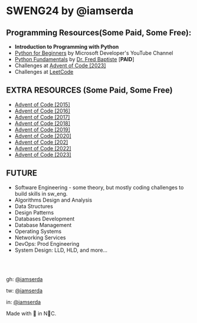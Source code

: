 # SWENG24 by @iamserda

## **Programming Resources(Some Paid, Some Free):**

- **Introduction to Programming with Python**
- [Python for Beginners](https://www.youtube.com/playlist?list=PLlrxD0HtieHhS8VzuMCfQD4uJ9yne1mE6) by Microsoft Developer's YouTube Channel
- [Python Fundamentals](https://www.udemy.com/course/python3-fundamentals/) by [Dr. Fred Baptiste](https://www.udemy.com/user/fredbaptiste/) [**PAID**]
- Challenges at [Advent of Code [2023]](https://adventofcode.com/2023)
- Challenges at [LeetCode](https://www.leetcode.com/problemset)

## EXTRA RESOURCES (Some Paid, Some Free)

- [Advent of Code [2015]](https://adventofcode.com/2015)
- [Advent of Code [2016]](https://adventofcode.com/2016)
- [Advent of Code [2017]](https://adventofcode.com/2017)
- [Advent of Code [2018]](https://adventofcode.com/2018)
- [Advent of Code [2019]](https://adventofcode.com/2019)
- [Advent of Code [2020]](https://adventofcode.com/2020)
- [Advent of Code [202]](https://adventofcode.com/2021)
- [Advent of Code [2022]](https://adventofcode.com/2022)
- [Advent of Code [2023]](https://adventofcode.com/2023)

## FUTURE

- Software Engineering - some theory, but mostly coding challenges to build skills in sw_eng.
- Algorithms Design and Analysis
- Data Structures
- Design Patterns
- Databases Development
- Database Management
- Operating Systems
- Networking Services
- DevOps: Prod Engineering
- System Design: LLD, HLD, and more...

<br>
<br>

gh: [@iamserda](https://github.com/iamserda)

tw: [@iamserda](https://twitter.com/iamserda)

in: [@iamserda](https://linkedin.com/in/iamserda)

Made with 🤍 in N🗽C.
